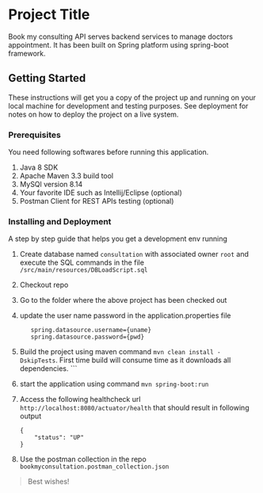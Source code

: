 # Project Title

Book my consulting API serves backend services to manage doctors appointment. It has been built on Spring platform using spring-boot framework.

## Getting Started

These instructions will get you a copy of the project up and running on your local machine for development and testing purposes. See deployment for notes on how to deploy the project on a live system.

### Prerequisites

You need following softwares before running this application.

1. Java 8 SDK
2. Apache Maven 3.3 build tool
3. MySQl version 8.14
4. Your favorite IDE such as Intellij/Eclipse (optional)
5. Postman Client for REST APIs testing (optional)

### Installing and Deployment

A step by step guide that helps you get a development env running

1. Create database named `consultation` with associated owner `root` and execute the SQL commands in the file `/src/main/resources/DBLoadScript.sql`
2. Checkout repo
3. Go to the folder where the above project has been checked out
4. update the user name password in the application.properties file
     ```
        spring.datasource.username={uname}
        spring.datasource.password={pwd}

5. Build the project using maven command `mvn clean install -DskipTests`. First time build will consume time as it downloads all dependencies.     ```
6. start the application using command `mvn spring-boot:run`

7. Access the following healthcheck url `http://localhost:8080/actuator/health` that should result in following
output

    ```
    {
        "status": "UP"
    }
    ```

8. Use the postman collection in the repo  `bookmyconsultation.postman_collection.json`
> Best wishes!
